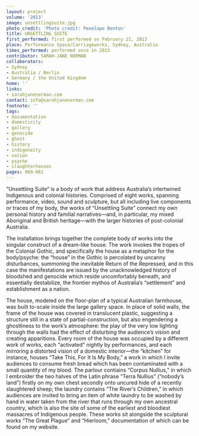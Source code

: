 ```yaml
---
layout: project
volume: '2013'
image: unsettlingsuite.jpg
photo_credit: 'Photo credit: Penelope Benton'
title: UNSETTLING SUITE
first_performed: first performed on February 21, 2013
place: Performance Space/Carriageworks, Sydney, Australia
times_performed: performed once in 2013
contributor: SARAH-JANE NORMAN
collaborators:
- Sydney
- Australia / Berlin
- Germany / the United Kingdom
home: ''
links:
- sarahjanenorman.com
contact: info@sarahjanenorman.com
footnote: ''
tags:
- documentation
- domesticity
- gallery
- genocide
- ghost
- history
- indigeneity
- nation
- psyche
- slaughterhouses
pages: 060-061
---
```


“Unsettling Suite“ is a body of work that address Australia’s intertwined Indigenous and colonial histories. Comprised of eight works, spanning performance, video, sound and sculpture, but all including live components or traces of my body, the works of “Unsettling Suite” connect my own personal history and familial narratives—and, in particular, my mixed Aboriginal and British heritage—with the larger histories of post-colonial Australia.

The installation brings together the complete body of works into the singular construct of a dream-like house. The work invokes the tropes of the Colonial Gothic, and specifically the house as a metaphor for the body/psyche: the “house” in the Gothic is  percolated by uncanny disturbances, summoning the inevitable Return of the Repressed, and in this case the manifestations are issued by the unacknowledged history of bloodshed and genocide which reside uncomfortably beneath, and essentially destabilize, the frontier mythos of Australia’s “settlement” and establishment as a nation.

The house, modeled on the floor-plan of a typical Australian farmhouse, was built to-scale inside the large gallery space. In place of solid walls, the frame of the house was covered in translucent plastic, suggesting a structure still in a state of partial-construction, but also engendering a ghostliness to the work’s atmosphere: the play of the very low lighting through the walls had the effect of disturbing the audience’s vision and creating apparitions. Every room of the house was occupied by a different work of works, each “activated” nightly by performances, and each mirroring a distorted vision of a domestic interior—the “kitchen” for instance, houses “Take This, For It Is My Body,” a work in which I invite audiences to consume fresh bread which has been contaminated with a small quantity of my blood. The parlour contiains “Corpus Nullius,” in which I embroider the two halves of the Latin phrase “Terra Nullius” (“nobody’s land”) firstly on my own chest secondly onto uncured hide of a recently slaughtered sheep; the laundry contains “The River’s Children,” in which audiences are invited to bring an item of white laundry to be washed by hand in water taken from the river that runs through my own ancestral country, which is also the site of some of the earliest and bloodiest massacres of Indigenous people. These works sit alongside the sculptural works “The Great Plague” and “Hierloom,” documentation of which can be found on my website.
